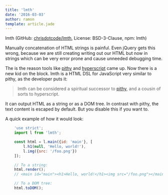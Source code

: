 ```yaml
---
title: 'lmth'
date: '2016-03-03'
author: ramon
template: article.jade
---
```


lmth (GitHub: [chrisdotcode/lmth](https://github.com/chrisdotcode/lmth), License: BSD-3-Clause, npm: lmth)

Manually concatenation of HTML strings is painful. Even jQuery gets this wrong, because we are still creating writing out our HTML but now in strings which can be very error prone and cause unneeded debugging time.

The is the reason tools like [pithy](https://github.com/caolan/pithy) and [hyperscript](https://github.com/dominictarr/hyperscript) came up.
Now there is a new kid on the block. lmth is a HTML DSL for JavaScript very similar to pithy, as the developer puts it:

> lmth can be considered a spiritual successor to [pithy](https://github.com/caolan/pithy), and a cousin of sorts to hyperscript.

It can output HTML as a string or as a DOM tree.
In contrast with pithy, the text content is escaped by default. But you disable this if you want to.

A quick example of how it would look:

```javascript
    'use strict';
    import l from 'lmth';

    const html = l.main({id: 'main'}, [
        l.h1(null, 'Hello, world!'),
        l.img({src: '/foo.png'})
    ]);

    // To a string:
    html.render();
    // <main id="main"><h1>Hello, world!</h1><img src="/foo.png"></main>

    // To a DOM tree:
    html.toDOM();
```
